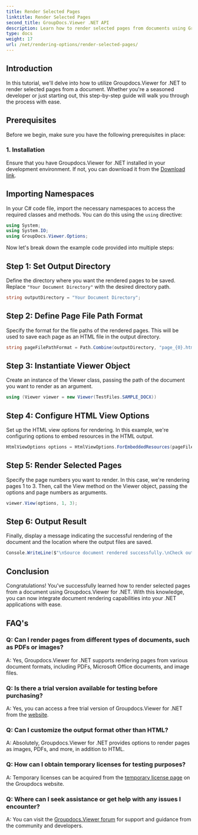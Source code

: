 ```yaml
---
title: Render Selected Pages
linktitle: Render Selected Pages
second_title: GroupDocs.Viewer .NET API
description: Learn how to render selected pages from documents using Groupdocs.Viewer for .NET. Step-by-step tutorial with code examples included.
type: docs
weight: 17
url: /net/rendering-options/render-selected-pages/
---
```

## Introduction

In this tutorial, we'll delve into how to utilize Groupdocs.Viewer for .NET to render selected pages from a document. Whether you're a seasoned developer or just starting out, this step-by-step guide will walk you through the process with ease.

## Prerequisites

Before we begin, make sure you have the following prerequisites in place:

### 1. Installation

Ensure that you have Groupdocs.Viewer for .NET installed in your development environment. If not, you can download it from the [Download link](https://releases.groupdocs.com/viewer/net/).

## Importing Namespaces

In your C# code file, import the necessary namespaces to access the required classes and methods. You can do this using the `using` directive:

```csharp
using System;
using System.IO;
using GroupDocs.Viewer.Options;
```

Now let's break down the example code provided into multiple steps:

## Step 1: Set Output Directory

Define the directory where you want the rendered pages to be saved. Replace `"Your Document Directory"` with the desired directory path.

```csharp
string outputDirectory = "Your Document Directory";
```

## Step 2: Define Page File Path Format

Specify the format for the file paths of the rendered pages. This will be used to save each page as an HTML file in the output directory.

```csharp
string pageFilePathFormat = Path.Combine(outputDirectory, "page_{0}.html");
```

## Step 3: Instantiate Viewer Object

Create an instance of the Viewer class, passing the path of the document you want to render as an argument.

```csharp
using (Viewer viewer = new Viewer(TestFiles.SAMPLE_DOCX))
```

## Step 4: Configure HTML View Options

Set up the HTML view options for rendering. In this example, we're configuring options to embed resources in the HTML output.

```csharp
HtmlViewOptions options = HtmlViewOptions.ForEmbeddedResources(pageFilePathFormat);
```

## Step 5: Render Selected Pages

Specify the page numbers you want to render. In this case, we're rendering pages 1 to 3. Then, call the View method on the Viewer object, passing the options and page numbers as arguments.

```csharp
viewer.View(options, 1, 3);
```

## Step 6: Output Result

Finally, display a message indicating the successful rendering of the document and the location where the output files are saved.

```csharp
Console.WriteLine($"\nSource document rendered successfully.\nCheck output in {outputDirectory}.");
```

## Conclusion

Congratulations! You've successfully learned how to render selected pages from a document using Groupdocs.Viewer for .NET. With this knowledge, you can now integrate document rendering capabilities into your .NET applications with ease.

## FAQ's

### Q: Can I render pages from different types of documents, such as PDFs or images?

A: Yes, Groupdocs.Viewer for .NET supports rendering pages from various document formats, including PDFs, Microsoft Office documents, and image files.

### Q: Is there a trial version available for testing before purchasing?

A: Yes, you can access a free trial version of Groupdocs.Viewer for .NET from the [website](https://releases.groupdocs.com/).

### Q: Can I customize the output format other than HTML?

A: Absolutely, Groupdocs.Viewer for .NET provides options to render pages as images, PDFs, and more, in addition to HTML.

### Q: How can I obtain temporary licenses for testing purposes?

A: Temporary licenses can be acquired from the [temporary license page](https://purchase.groupdocs.com/temporary-license/) on the Groupdocs website.

### Q: Where can I seek assistance or get help with any issues I encounter?

A: You can visit the [Groupdocs.Viewer forum](https://forum.groupdocs.com/c/viewer/9) for support and guidance from the community and developers.
